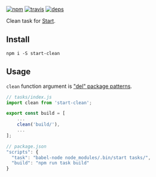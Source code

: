 [![npm](https://img.shields.io/npm/v/start-clean.svg?style=flat-square)](https://www.npmjs.com/package/start-eslint)
[![travis](http://img.shields.io/travis/start-runner/clean.svg?style=flat-square)](https://travis-ci.org/start-runner/clean)
[![deps](https://img.shields.io/gemnasium/start-runner/clean.svg?style=flat-square)](https://gemnasium.com/start-runner/clean)

Clean task for [Start](https://github.com/start-runner/start).

## Install

```
npm i -S start-clean
```

## Usage

`clean` function argument is ["del" package patterns](https://github.com/sindresorhus/del#patterns).

```js
// tasks/index.js
import clean from 'start-clean';

export const build = [
    ...
    clean('build/'),
    ...
];
```

```js
// package.json
"scripts": {
  "task": "babel-node node_modules/.bin/start tasks/",
  "build": "npm run task build"
}
```
